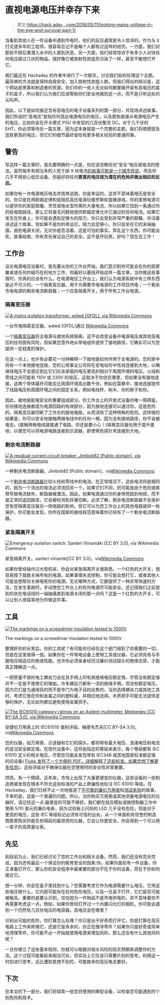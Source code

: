 # 直视电源电压并幸存下来

> 原文:[https://hack aday . com/2016/05/11/looking-mains-voltage-in-the-eye-and-survival-part-1/](https://hackaday.com/2016/05/11/looking-mains-voltage-in-the-eye-and-surviving-part-1/)

当看到其他人在一件设备中遇到市电时，他们的反应通常是令人惊讶的。作为与 it 打交道多年的工程师，很容易忘记不是每个人都有过这样的经历。一方面，我们对那些不顾后果潜入水中的人感到厌恶，另一方面，我们经常惊讶于有多少人对待任何电压超过几伏的物品，就好像它被放射性炭疽热污染了一样，甚至不敢想打开它。

我们最近在 Hackaday 的作者中进行了一次聊天，讨论我们如何处理这个主题。最简单的方法就是保持自我安全，加入放射性炭疽人群。但我们得出的结论是，这个网站是黑客和制造者的资源。你们中的一些人无论如何都要揭开装有高电压的盒子的盖子，所以我们认为我们应该帮助你们安全地做到这一点，而不是只听远处的尖叫声。

因此，以下是如何接近含有高电压的电子设备系列的第一部分，并现场讲述故事。我们所说的“高电压”是指任何高达电源电压的电压，以及那些直接从电源电压产生的电压，比如你会在开关模式 PSU 中发现的几百伏整流 DC。对于几千伏的 EHT，你必须等待另一篇文章，因为这本身就是一个完整的主题。我们将顺便提及这些更高的电压，但它们的细节最好留给有更多相关经验的普通同事。

## 警告

写这样一篇文章时，首先要明确的一点是，你应该忽略任何“安全”电压或电流的想法。虽然每年有相当多的人死于舔 9 伏电池[的故事可能是一个城市传说](https://www.sparkfun.com/news/1385)，而且你几乎不用担心低压设备，但最好将任何**更高的电压视为潜在的危险并做出相应的反应。**

如果你有一次电源电压电击并侥幸逃脱，你是幸运的，这并不意味着电压是安全的，你只是在用欧姆定律和低阻抗高压电源玩俄罗斯轮盘赌游戏。你的家用电源可以提供你的家庭取暖、烹饪或电水壶所需的大量电流，所以如果它找到一条通过你的低电阻路径，那么它将毫无问题地提供欧姆定律允许它通过的任何电流。如果它发生在你身上，你可能会遇到足够大的阻力，你只会受到非常严重的颠簸，并活着讲述这个故事，但如果不是你的幸运日，阻力会足够小，你只会坐在它的末端抽搐，直到电源关闭，无论你是否活着。这是可怕的事实。弄乱这个东西，你可能会死，故事结束。你有责任保证自己的安全，这不是开玩笑。好吗？现在去工作！

## 工作台

谈论电源电压设备时，首先要从你的工作台开始。我们意识到你可能会在你的厨房餐桌或任何你碰巧在的地方工作，但最好以基线开始这样一篇文章，当你做这些事情时，你真的应该有什么。在电源电压工作台上，我们认为电源系统中有三样东西是必不可少的。一个隔离变压器，用于为需要市电电源的工作项目供电；一个剩余市电电源的剩余电流断路器；一个应急隔离开关，用于所有工作台电源。

### 隔离变压器

[![A mains isolation transformer. wdwd [GFDL], via Wikimedia Commons](../Images/d3dcbce95c37520858d0b625409de894.png)](https://hackaday.com/wp-content/uploads/2016/04/439px-trenntransformator.jpg) 

一台市电隔离变压器。wdwd [GFDL]通过 [Wikimedia Commons](https://commons.wikimedia.org/wiki/File:Trenntransformator.jpg)

一个[隔离变压器](https://en.wikipedia.org/wiki/Isolation_transformer)将主电源与接地系统隔离。这不会改变设备中电源电压或其他高电压的任何固有风险，但如果您意外地从带电组件提供了接地路径，它确实可以为您提供一定程度的保护。

在这一点上，也许有必要花一分钟解释一下接地是如何作用于主电源的。您的家中将有一个本地接地连接，您的公用事业公司将在变电站将中性线连接到大地，以确保线电压不会感应到比它们应该承载的电压更高的相对于周围环境的电压。火线和零线之间可能有 110V 或 230V 的电压，这取决于你住在哪里，但如果没有接地连接，这两个导体最终可能会比周围环境高出数千伏，例如在雷暴中。接地连接提供了线路电压和周围环境之间的固定关系，例如电线杆、树木、你的房子和你。

因此，接地是配电安全的重要组成部分。你工作台上的开放式设备的唯一障碍是，任何接地连接都成为电源回路的有效部分，因为接地连接可以通过你，这是危险的。隔离变压器切断了工作台的接地电路，从而消除了这种特殊的危险。这样做的结果是，你可以安全地接触两根电线中的任何一根，因为没有接地路径，你不会被电击。(接触两根电线就接通了电路。你还是要小心！)隔离变压器也用于提升接地，以便您可以将电源电路连接到示波器，即使黑色探针夹连接到大地。

### 剩余电流断路器

[![A residual current circuit breaker. Jimbob82 [Public domain], via Wikimedia Commons](../Images/0798c4d2267151e7a37151753b8d46c9.png)](https://hackaday.com/wp-content/uploads/2016/04/308px-residual_current_device_2pole.jpg) 

一种剩余电流断路器。Jimbob82 [Public domain]，via[Wikimedia Commons](https://commons.wikimedia.org/wiki/File:Residual_current_device_2pole.jpg)

一个[剩余电流断路器](https://en.wikipedia.org/wiki/Residual-current_device)比较火线和零线中的电流。在正常情况下，这些电流将是相同的，因为一个流出的电流必须流回另一个。如果它们不同，则可能是由于危险或故障导致电流缺失，断路器被激活。因此，如果电源通过你的身体短路到地球，而不是正常的返回路径，它会被检测到并被切断。必须了解，剩余电流断路器不会保护您免受隔离变压器另一侧电路的影响，但它可以为您工作台上的其他电路提供一些保护。你可能会发现，你所在国家的接线规范意味着你已经有了一个剩余电流断路器。

### 紧急隔离开关

![Emergency isolation switch. Santeri Viinamäki [CC BY 3.0], via Wikimedia Commons](../Images/bb50a4ba6645153c59b519284cc78657.png)

紧急隔离开关。santeri viinamki[CC BY 3.0]，via[Wikimedia Commons](https://commons.wikimedia.org/wiki/File:Hätäseis.jpg?uselang=en-gb)

如果你曾经操作过大型机床，你会对紧急隔离开关很熟悉。一个红色的大开关，很容易按下就能关掉所有的电源。如果事情失去控制，你可能会想打它，或者其他人可能会想帮你关掉电死你的电源。无论哪种方式，它都提供了一种非常快速的方法，在发生事故时，手动使您工作台上的任何电源尽可能安全。还记得我们之前提到的坐在电话线的一端抽搐直到电源关闭的那一点吗？这是一个红色的大开关，可以让别人很容易地为你做这件事。

## 工具

[![The markings on a screwdriver insulation tested to 1000V](../Images/94592a97d8b923069de8355ab50a7a5a.png)](https://hackaday.com/wp-content/uploads/2016/05/1000v-screwdriver.jpg)

The markings on a screwdriver insulation tested to 1000V

整理好你的长凳后，你的工具呢？有可能你已经在这个部门得到了你需要的一切，但是在这里值得一提。如果你在一件带电设备上使用工具或仪器，它必须具有与手握电压相适应的绝缘性能。也许你必须亲身经历过廉价测试探头的绝缘击穿，才能真正理解这一点。

一把质量不错的电工螺丝刀会在其手柄上印有其绝缘电压额定值，尽管没有额定值并不一定是不使用它的理由。许多螺丝刀都有一流的绝缘手柄，但没有额定电压，因为它们是为通用目的而不是专门为电子目的出售的。当你选择螺丝刀或其他工具时，考虑它放在你和金属之间的塑料量，并相应地选择。木质把手可能无法提供足够的保护，无论如何都应避免使用金属把手。

[![The IEC61010 category ratings on an Agilent multimeter. Medvedev [CC BY-SA 3.0], via Wikimedia Commons](../Images/5cae8d7e963cec855d2175542b4eda4f.png)](https://hackaday.com/wp-content/uploads/2016/05/multimeter-cat-rating.jpg) 

安捷伦万用表上的 IEC61010 类别评级。梅德韦杰夫[CC BY-SA 3.0]，via[Wikimedia Commons](https://commons.wikimedia.org/wiki/File:Digital_Multimeter_Agilent_U1272A.jpg?uselang=en-gb)

您的仪器，如万用表、示波器和它们的探头，都将带有最大电压、浪涌电压和电流的适当安全额定值。在现代设备中，这将由指定的等级来表示，每个等级都有 IEC 61010 定义的相关电压，尽管您可能会发现带有 IEC348 或其他国家标准额定值的旧设备( [Fluke 发布了一个方便的 PDF，详细解释了这些标准，如果您想了解更多信息](http://support.fluke.com/find-sales/download/asset/1263690_6003_eng_j_w.pdf))。这些评级对于确保仪器在您使用时的安全性非常重要。

然而，有一个障碍。近年来，市场上出现了大量更便宜的仪器，这些设备的一些制造商被发现在根本不符合这些标准的产品上欺骗性地标注 IEC 61010 等级。在 Hackaday，我们已经不止一次地报道了[不可靠的廉价万用表](http://hackaday.com/2015/06/02/fail-of-the-week-the-deadliest-multimeter/)和[测试失败](http://hackaday.com/2015/07/04/exploding-multimeter-battle-royale/)的故事，不幸的是，这是一个普遍的问题。所以，当你购买万用表或其他测量电源电压的仪器时，请记住这一点:最便宜的可能不够好。我们都在低压模拟或微控制器工作中使用 5/10 美元的廉价电表，因为试验板上闪烁的 LED 几乎没有危险，但是对于更高的电压，这些 IEC 等级标记必须有可信的出处。从一个体面和有信誉的制造商那里购买你能负担得起的最昂贵的仪器，它会让你更安全，你会得到一个可以用一辈子的高质量仪表。

## 先见

到目前为止，我们已经讨论了您的工作台和相关设备。然而，我们还没有完全完成，因为还有最后一个保证你的板凳安全的因素:你。如果你面前有一件设备，你正准备打开它，那么你的安全程序中最重要的部分不在于你的设备，而在于你如何接近它。

想一分钟，你会在盒子里找到什么？您需要考虑它作为电源需要什么电压，它用这些电压做什么，它内部可能存在任何危险电压，以及一旦盖子打开，它们是否可能被触及。重要的是要认识到，仅仅因为一件物品不是市电供电的，并不意味着你不再需要考虑这一点，例如，如果你曾经打开过一个内置闪光灯的相机，你可能会遇到一个仍然有几百伏电压的电容器。高电压会在哪里？

识别出可能的危险，你打算怎么处理？你只是出于好奇而打开它，你是打算在高压电路上工作来修理它，还是它是多余的，你正在搜寻零件？如果你只是好奇或简单地清理零件，你可能不必一开始就使用电源来增加风险，那么还会有什么其他风险呢？

一旦你建立了这些基本规则，你就可以根据对相关风险的现实预期来调整你的方法。这个过程可能看起来相当冗长，但实际上它应该只需要片刻的思考。利用这一时刻进行思考，远比遭到意想不到的、可能致命的高压电击要好。

## 下次

在本文的下一部分，我们将探索一些您将使用的典型设备，以检查您可能遇到的个别危险和技术。